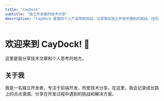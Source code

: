 ```yaml
---
title: "CayDock"
subtitle: "独立开发者的技术分享"
description: "CayDock 是我的个人产品导航网站，记录我在独立开发中遇到的挑战、经历和成长，希望能为其他独立开发者提供一些启发和帮助"
---
```


# 欢迎来到 CayDock! 🎉

这里是我分享技术文章和个人思考的地方。

## 关于我

我是一名独立开发者，专注于前端开发，热爱技术分享。在这里，我会记录成长路上的点点滴滴，分享在开发过程中遇到的挑战和解决方案。

